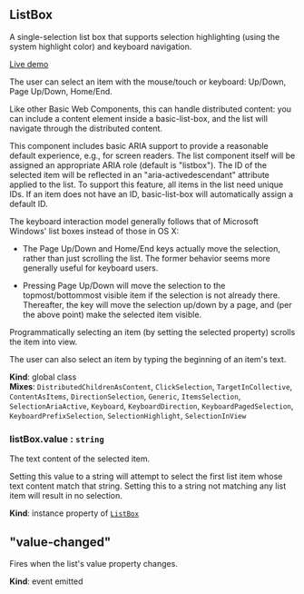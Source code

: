 <a name="ListBox"></a>
## ListBox
A single-selection list box that supports selection highlighting (using the
system highlight color) and keyboard navigation.

[Live demo](http://basicwebcomponents.org/basic-web-components/packages/basic-list-box/)

The user can select an item with the mouse/touch or keyboard: Up/Down, Page
Up/Down, Home/End.

Like other Basic Web Components, this can handle distributed content: you can
include a content element inside a basic-list-box, and the list will navigate
through the distributed content.

This component includes basic ARIA support to provide a reasonable default
experience, e.g., for screen readers. The list component itself will be
assigned an appropriate ARIA role (default is "listbox"). The ID of the
selected item will be reflected in an "aria-activedescendant" attribute
applied to the list. To support this feature, all items in the list need
unique IDs. If an item does not have an ID, basic-list-box will automatically
assign a default ID.

The keyboard interaction model generally follows that of Microsoft Windows'
list boxes instead of those in OS X:

* The Page Up/Down and Home/End keys actually move the selection, rather than
  just scrolling the list. The former behavior seems more generally useful
  for keyboard users.

* Pressing Page Up/Down will move the selection to the topmost/bottommost
  visible item if the selection is not already there. Thereafter, the key
  will move the selection up/down by a page, and (per the above point) make
  the selected item visible.

Programmatically selecting an item (by setting the selected property) scrolls
the item into view.

The user can also select an item by typing the beginning of an item's text.

**Kind**: global class  
**Mixes**: <code>DistributedChildrenAsContent</code>, <code>ClickSelection</code>, <code>TargetInCollective</code>, <code>ContentAsItems</code>, <code>DirectionSelection</code>, <code>Generic</code>, <code>ItemsSelection</code>, <code>SelectionAriaActive</code>, <code>Keyboard</code>, <code>KeyboardDirection</code>, <code>KeyboardPagedSelection</code>, <code>KeyboardPrefixSelection</code>, <code>SelectionHighlight</code>, <code>SelectionInView</code>  
<a name="ListBox+value"></a>
### listBox.value : <code>string</code>
The text content of the selected item.

Setting this value to a string will attempt to select the first list item
whose text content match that string. Setting this to a string not matching
any list item will result in no selection.

**Kind**: instance property of <code>[ListBox](#ListBox)</code>  
<a name="event_value-changed"></a>
## "value-changed"
Fires when the list's value property changes.

**Kind**: event emitted  
